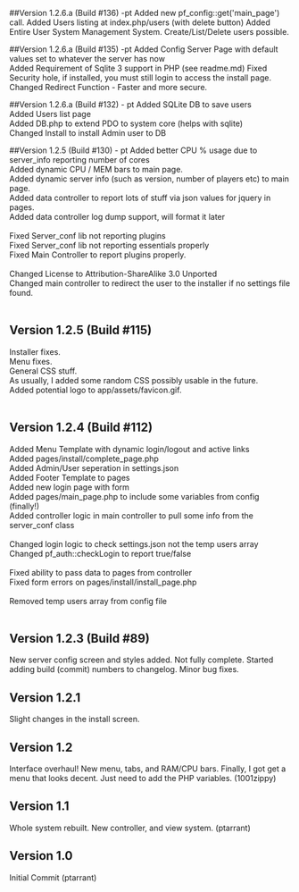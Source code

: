 ##Version 1.2.6.a (Build #136) -pt
Added new pf_config::get('main_page') call.
Added Users listing at index.php/users (with delete button)
Added Entire User System Management System. Create/List/Delete users possible.

##Version 1.2.6.a (Build #135) -pt
Added Config Server Page with default values set to whatever the server has now <br />
Added Requirement of Sqlite 3 support in PHP (see readme.md)
Fixed Security hole, if installed, you must still login to access the install page.<br />
Changed Redirect Function - Faster and more secure.<br />

##Version 1.2.6.a (Build #132) - pt
Added SQLite DB to save users<br />
Added Users list page<br />
Added DB.php to extend PDO to system core (helps with sqlite)<br />
Changed Install to install Admin user to DB<br />

##Version 1.2.5 (Build #130)  - pt
Added better CPU % usage due to server_info reporting number of cores <br />
Added dynamic CPU / MEM bars to main page.<br />
Added dynamic server info (such as version, number of players etc) to main page.<br />
Added data controller to report lots of stuff via json values for jquery in pages.<br />
Added data controller log dump support, will format it later<br />
<br />
Fixed Server_conf lib not reporting plugins<br />
Fixed Server_conf lib not reporting essentials properly<br />
Fixed Main Controller to report plugins properly.<br />
<br />
Changed License to Attribution-ShareAlike 3.0 Unported <br />
Changed main controller to redirect the user to the installer if no settings file found.<br />
<br />
## Version 1.2.5 (Build #115)
Installer fixes.<br />
Menu fixes.<br />
General CSS stuff.<br />
As usually, I added some random CSS possibly usable in the future.<br />
Added potential logo to app/assets/favicon.gif.<br />
<br />
## Version 1.2.4 (Build #112)
Added Menu Template with dynamic login/logout and active links<br />
Added pages/install/complete_page.php<br />
Added Admin/User seperation in settings.json<br />
Added Footer Template to pages<br />
Added new login page with form<br />
Added pages/main_page.php to include some variables from config (finally!)<br />
Added controller logic in main controller to pull some info from the server_conf class<br />
<br />
Changed login logic to check settings.json not the temp users array<br />
Changed pf_auth::checkLogin to report true/false<br />
<br />
Fixed ability to pass data to pages from controller<br />
Fixed form errors on pages/install/install_page.php<br />
<br />
Removed temp users array from config file<br />
<br />
## Version 1.2.3 (Build #89)
New server config screen and styles added. Not fully complete. Started adding build (commit) numbers to changelog. Minor bug fixes.
<br />
## Version 1.2.1
Slight changes in the install screen.
<br />
## Version 1.2
Interface overhaul! New menu, tabs, and RAM/CPU bars. Finally, I got get a menu that looks decent. Just need to add the PHP variables. (1001zippy)
<br />
## Version 1.1
Whole system rebuilt. New controller, and view system. (ptarrant)
<br />
## Version 1.0
Initial Commit (ptarrant)
